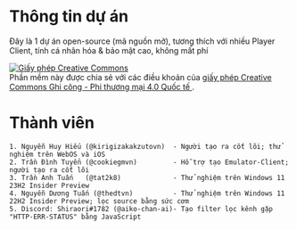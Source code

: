 # Thông tin dự án
Đây là 1 dự án open-source (mã nguồn mở), tương thích với nhiều Player Client, tính cá nhân hóa & bảo mật cao, không mất phí

<a rel="license" href="http://creativecommons.org/licenses/by-nc/4.0/"><img alt="Giấy phép Creative Commons " style="border-width:0" src="https://i.creativecommons.org/l/by-nc/4.0/88x31.png" /></a><br />Phần mềm này được chia sẻ với các điều khoản của <a rel="license" href="http://creativecommons.org/licenses/by-nc/4.0/">giấy phép Creative Commons Ghi công - Phi thương mại 4.0 Quốc tế </a>.
# Thành viên
```
1. Nguyễn Huy Hiếu (@kirigizakakzutovn)  - Người tạo ra cốt lõi; thử nghiệm trên WebOS và iOS
2. Trần Đình Tuyển (@cookiegmvn)         - Hỗ trợ tạo Emulator-Client; người tạo ra cốt lõi
3. Trần Anh Tuấn   (@tat2k8)             - Thử nghiệm trên Windows 11 23H2 Insider Preview
4. Nguyễn Dương Tuấn (@thedtvn)          - Thử nghiệm trên Windows 11 22H2 Insider Preview; lọc source bằng sức cơm
5. Discord: Shiraori#1782 (@aiko-chan-ai)- Tạo filter lọc kênh gặp "HTTP-ERR-STATUS" bằng JavaScript
```
